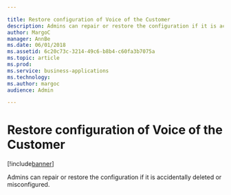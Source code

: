 ```yaml
---

title: Restore configuration of Voice of the Customer
description: Admins can repair or restore the configuration if it is accidentally deleted or misconfigured.
author: MargoC
manager: AnnBe
ms.date: 06/01/2018
ms.assetid: 6c20c73c-3214-49c6-b8b4-c60fa3b7075a
ms.topic: article
ms.prod: 
ms.service: business-applications
ms.technology: 
ms.author: margoc
audience: Admin

---
```

#  Restore configuration of Voice of the Customer




[!include[banner](../../includes/banner.md)]

Admins can repair or restore the configuration if it is accidentally deleted or
misconfigured.
